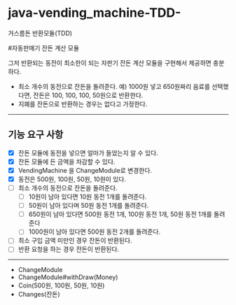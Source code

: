 # java-vending_machine-TDD-
거스름돈 반환모듈(TDD)

#자동판매기 잔돈 계산 모듈

그저 반환되는 동전이 최소한이 되는 자판기 잔돈 계산 모듈을 구현해서 제공하면 충분하다.

- 최소 개수의 동전으로 잔돈을 돌려준다.
 예) 1000원 넣고 650원짜리 음료를 선택했다면, 잔돈은 100, 100, 100, 50원으로 반환한다.
- 지폐를 잔돈으로 반환하는 경우는 없다고 가정한다.

---

## 기능 요구 사항

- [x] 잔돈 모듈에 동전을 넣으면 얼마가 들었는지 알 수 있다.
- [x] 잔돈 모듈에 든 금액을 차감할 수 있다.
- [x] VendingMachine 을 ChangeModule로 변경한다.
- [x] 동전은 500원, 100원, 50원, 10원이 있다.
- [ ] 최소 개수의 동전으로 잔돈을 돌려준다.
	- [ ] 10원이 남아 있다면 10원 동전 1개를 돌려준다.
	- [ ] 50원이 남아 있다며 50원 동전 1개를 돌려준다.
	- [ ] 650원이 남아 있다면 500원 동전 1개, 100원 동전 1개, 50원 동전 1개를 돌려준다
	- [ ] 1000원이 남아 있다면 500원 동전 2개를 돌려준다.
- [ ] 최소 구입 금액 미만인 경우 잔돈이 반환된다.
- [ ] 반환 요청을 하는 경우 잔돈이 반환된다.

---

- ChangeModule
- ChangeModule#withDraw(Money)
- Coin(500원, 100원, 50원, 10원)
- Changes(잔돈)

